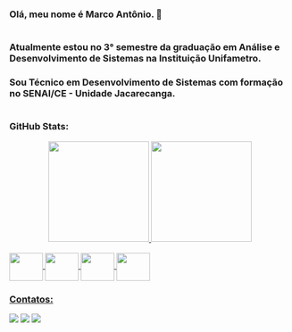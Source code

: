 ### Olá, meu nome é Marco Antônio. 👋

#

### Atualmente estou no 3° semestre da graduação em Análise e Desenvolvimento de Sistemas na Instituição Unifametro.
### Sou Técnico em Desenvolvimento de Sistemas com formação no SENAI/CE - Unidade Jacarecanga.

#

### GitHub Stats: 

<div align="center">
  <a href="https://github.com/MarcoAnt07">
  <img height="180em" src="https://github-readme-stats.vercel.app/api?username=MarcoAnt07&show_icons=true&theme=ocean_dark&include_al_commits=true&count_private=true"/>
  <img height="180em" src="https://github-readme-stats.vercel.app/api/top-langs/?username=MarcoAnt07&layout=compact&langs_count=7&theme=ocean_dark"/>
</div>
  
  <div style="display: inline_block"><br>
    <img align="center" height="50" width="60" src="https://cdn.jsdelivr.net/gh/devicons/devicon/icons/androidstudio/androidstudio-original.svg">
    <img align="center" height="50" width="60" src="https://cdn.jsdelivr.net/gh/devicons/devicon/icons/java/java-original.svg">
    <img align="center" height="50" width="60" src="https://cdn.jsdelivr.net/gh/devicons/devicon/icons/javascript/javascript-original.svg">
    <img align="center" height="50" width="60" src="https://cdn.jsdelivr.net/gh/devicons/devicon/icons/html5/html5-original.svg">
  </div>

### Contatos:
  <a href = "mailto:marcorodoi64@gmail.com"><img src="https://img.shields.io/badge/Gmail-D14836?style=for-the-badge&logo=gmail&logoColor=white" target="_blank"></a>
  <a href = "mailto:marcorodoi778@outlook.com"><img src="https://img.shields.io/badge/Microsoft_Outlook-0078D4?style=for-the-badge&logo=microsoft-outlook&logoColor=white" target="_blank"></a>
  <a href="https://www.linkedin.com/in/marco-ant%C3%B4nio-lopes-rodrigues-b50076243/" target="_blank"><img src="https://img.shields.io/badge/-LinkedIn-%230077B5?style=for-the-badge&logo=linkedin&logoColor=white" target="_blank"></a>
  
